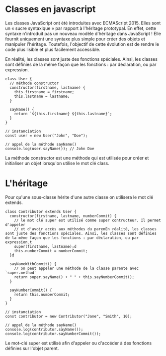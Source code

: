 #  Classes en javascript

Les classes JavaScript ont été introduites avec ECMAScript 2015. Elles sont un « sucre syntaxique » par rapport à l'héritage prototypal. En effet, cette syntaxe n'introduit pas un nouveau modèle d'héritage dans JavaScript ! Elle fournit uniquement une syntaxe plus simple pour créer des objets et manipuler l'héritage. Toutefois, l'objectif de cette évolution est de rendre le code plus lisible et plus facilement accessible.

En réalité, les classes sont juste des fonctions spéciales. Ainsi, les classes sont définies de la même façon que les fonctions : par déclaration, ou par expression.

```
class User {
  // méthode constructor
  constructor(firstname, lastname) {
    this.firstname = firstname;
    this.lastname = lastname;
  }

  sayName() {
    return `${this.firstname} ${this.lastname}`;
  }
}

// instanciation
const user = new User("John", "Doe");

// appel de la méthode sayName()
console.log(user.sayName()); // John Doe

```
La méthode constructor est une méthode qui est utilisée pour créer et initialiser un objet lorsqu'on utilise le mot clé class.

#  L'héritage

Pour qu'une sous-classe hérite d'une autre classe on utilisera le mot clé extends.

```
class Contributor extends User {
  constructor(firstname, lastname, numberCommit) {
    // le mot clé super est utilisé comme super contructeur. Il permet d'appeler
    // et d'avoir accès aux méthodes du parenEn réalité, les classes sont juste des fonctions spéciales. Ainsi, les classes sont définies de la même façon que les fonctions : par déclaration, ou par expression.t
    super(firstname, lastname);d
    this.numberCommit = numberCommit;
  }d

  sayNameWithCommit() {
    // on peut appeler une méthode de la classe parente avec `super.method`
    return super.sayName() + " " + this.sayNumberCommit();
  }

  sayNumberCommit() {
    return this.numberCommit;
  }
}

// instanciation
const contributor = new Contributor("Jane", "Smith", 10);

// appel de la méthode sayName()
console.log(contributor.sayName());
console.log(contributor.sayNumberCommit());

```

Le mot-clé super est utilisé afin d'appeler ou d'accéder à des fonctions définies sur l'objet parent.
